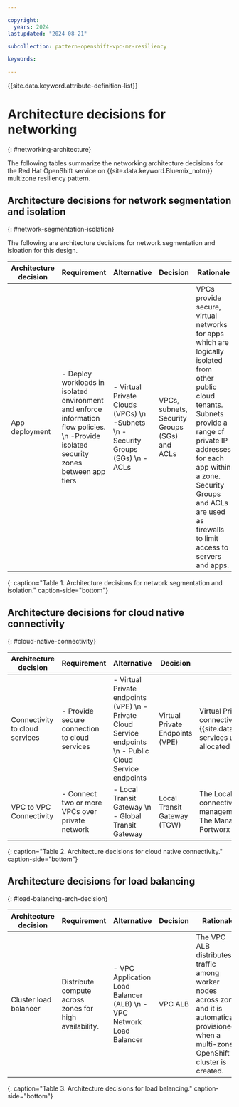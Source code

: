 ```yaml
---

copyright:
  years: 2024
lastupdated: "2024-08-21"

subcollection: pattern-openshift-vpc-mz-resiliency

keywords:

---
```


{{site.data.keyword.attribute-definition-list}}

# Architecture decisions for networking
{: #networking-architecture}

The following tables summarize the networking architecture decisions for the Red Hat OpenShift service on {{site.data.keyword.Bluemix_notm}} multizone resiliency pattern.

## Architecture decisions for network segmentation and isolation
{: #network-segmentation-isolation}

The following are architecture decisions for network segmentation and isloation for this design.

| Architecture decision | Requirement | Alternative | Decision | Rationale |
| -------------- | -------------- | -------------- | -------------- | -------------- |
| App deployment | - Deploy workloads in isolated environment and enforce information flow policies. \n -Provide isolated security zones between app tiers | - Virtual Private Clouds (VPCs) \n -Subnets \n - Security Groups (SGs) \n - ACLs | VPCs, subnets, Security Groups (SGs) and ACLs | VPCs provide secure, virtual networks for apps which are logically isolated from other public cloud tenants. Subnets provide a range of private IP addresses for each app within a zone. Security Groups and ACLs are used as firewalls to limit access to servers and apps. |
{: caption="Table 1. Architecture decisions for network segmentation and isolation." caption-side="bottom"}

## Architecture decisions for cloud native connectivity
{: #cloud-native-connectivity}

| Architecture decision | Requirement | Alternative | Decision | Rationale |
| -------------- | -------------- | -------------- | -------------- | -------------- |
| Connectivity to cloud services | - Provide secure connection to cloud services |  - Virtual Private endpoints (VPE) \n - Private Cloud Service endpoints \n - Public Cloud Service endpoints | Virtual Private Endpoints (VPE) | Virtual Private Endpoints enable connectivity to {{site.data.keyword.Bluemix_notm}} services using private IP addresses allocated from a VPC subnet. |
| VPC to VPC Connectivity | - Connect two or more VPCs over private network |  - Local Transit Gateway \n - Global Transit Gateway | Local Transit Gateway (TGW) | The Local Transit Gateway enables connectivity between the management and workload VPCs. The Management VPC has a Portworx Backup cluster. |
{: caption="Table 2. Architecture decisions for cloud native connectivity." caption-side="bottom"}

## Architecture decisions for load balancing
{: #load-balancing-arch-decision}

| Architecture decision | Requirement | Alternative | Decision | Rationale |
| -------------- | -------------- | -------------- | -------------- | -------------- |
| Cluster load balancer | Distribute compute across zones for high availability. | - VPC Application Load Balancer (ALB) \n - VPC Network Load Balancer | VPC ALB | The VPC ALB distributes traffic among worker nodes across zones and it is automatically provisioned when a multi-zone OpenShift cluster is created. |
{: caption="Table 3. Architecture decisions for load balancing." caption-side="bottom"}
